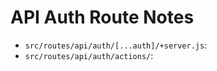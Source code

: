 # API Auth Route Notes

- `src/routes/api/auth/[...auth]/+server.js`:
- `src/routes/api/auth/actions/`:
